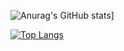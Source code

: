![Anurag's GitHub stats](https://github-readme-stats.vercel.app/api?username=Sammy231004&show_icons=true&theme=cobalt)]

[![Top Langs](https://github-readme-stats.vercel.app/api/top-langs/?username=Sammy231004&layout=compact&theme=cobalt)](https://github.com/anuraghazra/github-readme-stats)



